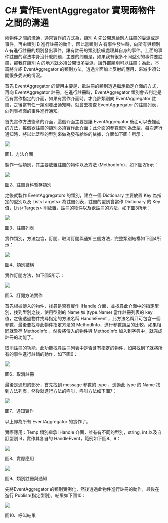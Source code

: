 # C# 實作EventAggregator 實現兩物件之間的溝通

兩物件之間的溝通，通常實作的方式為，類別 A 先公開想給別人註冊的委派或是事件，再由類別 B 進行註冊的動作，因此當類別 A 有事件發生時，向所有與類別 A 有進行註冊的類別發出事件，讓有註冊的類別接續處理其自身的事件。上面的事件註冊的寫法本身沒什麼問題，主要的問題是，如果我有很多不同型別的事件要註冊，那我在類別 A 的地方就必須公開很多委派，讓外部類別可以註冊；為此，本篇將介紹 EventAggregator 的類別方法，透過介面加上反射的應用，來減少須公開很多委派的情況。

首先 EventAggregator 的使用主要是，欲註冊的類別透過繼承指定介面的方式，再向 EventAggregator 註冊，在進行註冊時，EventAggregator 類別會去判定是否有實作指定的介面，如果有實作介面時，才允許類別向 EventAggregator 註冊，之後當有任一類別發出通知時，就會去檢查 EventAggregator 的註冊列表，向列表裡面的事件進行通知。

首先實作方法簽章的介面，這個介面主要是讓 EventAggregator 後面可以去裡面的方法，每個欲註冊的類別必須實作此介面；此介面的參數型別為泛型，每次進行通知時，將以此泛型的型別來做為發布給誰的依據，介面如下圖 1 所示：

![](./images/image1.png)

圖1、方法介面

製作一個類別，其主要放置註冊的物件以及方法 (MethodInfo)，如下圖2所示：

![](./images/image2.png)

圖2、註冊資料暫存類別

之後就製作 EventAggregators 的類別，建立一個 Dictionary 主要放置 Key 為指定的型別以及 List\<Targets\> 為註冊列表，註冊的型別會當作 Dictionary 的 Key 值，List\<Targets\>
則放置，註冊的物件以及欲註冊的方法，如下圖3所示：

![](./images/image3.png)

圖3、註冊列表

實作類別，方法包含，訂閱、取消訂閱與通知三個方法，完整類別結構如下圖4所示：

![](./images/image4.png)

圖4、類別結構

實作訂閱方法，如下圖5所示：

![](./images/image5.png)

圖5、訂閱方法實作

首先根據傳入的物件，找尋是否有實作 IHandle
介面，並找尋此介面中的指定型別，找到型別之後，使用型別的 Name 如
(type.Name) 當作註冊列表的 key 值，之後透過物件找尋指定的方法名稱
HandleEvent ，此方法名稱只可包含一個參數，最後要找尋此物件指定方法的
MethodInfo，進行參數類型的比較，如果相同就暫存 MethodInfo
，然後將傳入的物件與 MethodInfo 加入到字典中，就完成註冊的功能了。

取消註冊的功能，此功能找尋註冊列表中是否含有指定的物件，如果找到了就將所有的事件進行註銷的動作，如下圖6：

![](./images/image6.png)

圖6、取消註冊

最後是通知的部分，首先找到 message 參數的 type ，透過此 type 的 Name
找到方法列表，然後就進行方法的呼叫，呼叫方法如下圖7：

![](./imagse/image7.png)

圖7、通知實作

以上即為所有 EventAggregator 的實作了。

實際應用：Temp 類別繼承 IHandle 介面，並有有不同的型別，string, int
以及自訂型別 B，實作其各自的 HandleEvent，範例如下圖8、9：

![](./images/image8.png)

圖8、實際應用

![](./images/image9.png)

圖9、類別註冊與通知

先將EventAggregator
的類別實例化，然後透過此物件進行註冊的動作，最後在進行
Publish(指定型別)，結果如下圖10：

![](./images/image10.png)

圖10、呼叫結果
